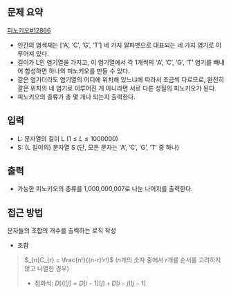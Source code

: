 ## 문제 요약
[피노키오#12866](https://www.acmicpc.net/problem/12866)
- 인간의 염색체는 [‘A’, ‘C’, ‘G’, ‘T’] 네 가지 알파벳으로 대표되는 네 가지 염기로 이루어져 있다.
- 길이가 L인 염기열을 가지고, 이 염기열에서 각 1개씩의 ‘A’, ‘C’, ‘G’, ‘T’ 염기를 빼내어 합성하면 하나의 피노키오를 만들 수 있다.
- 같은 염기더라도 염기열의 어디에 위치해 있느냐에 따라서 조금씩 다르므로, 완전히 같은 위치의 네 염기로 이루어진 게 아니라면 서로 다른 성질의 피노키오가 된다.
- 피노키오의 종류가 총 몇 개나 되는지 출력한다.

## 입력
- L: 문자열의 길이 L $(1 ≤ L ≤ 1000000)$
- S: (L 길이의) 문자열 S (단, 모든 문자는 ‘A’, ‘C’, ‘G’, ‘T’ 중 하나)

## 출력
- 가능한 피노키오의 종류를 1,000,000,007로 나눈 나머지를 출력한다.

## 접근 방법
문자들의 조합의 개수를 출력하는 로직 작성
- 조합

> $_{n}C_{r} = \frac{n!}{(n-r)!r!}$ ($n$개의 숫자 중에서 $r$개를 순서를 고려하지 않고 나열한 경우)  
> - 점화식: $D[i][j] = D[i-1][j] + D[i-j][j-1]$